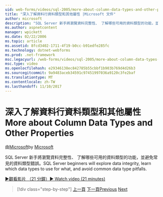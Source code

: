 ```yaml
---
uid: web-forms/videos/sql-2005/more-about-column-data-types-and-other-properties
title: "深入了解資料行資料類型和其他屬性 |Microsoft 文件"
author: microsoft
description: "SQL Server 新手將瀏覽資料完整性、 了解哪些可用的資料類型的功能，並避免常見的資料類型錯誤。"
ms.author: aspnetcontent
manager: wpickett
ms.date: 02/22/2006
ms.topic: article
ms.assetid: 8fcd3402-1711-4f19-b0cc-b91edfe285fc
ms.technology: dotnet-webforms
ms.prod: .net-framework
msc.legacyurl: /web-forms/videos/sql-2005/more-about-column-data-types-and-other-properties
msc.type: video
ms.openlocfilehash: e29346138ec842785b55cbbf1b903b769d4d26b3
ms.sourcegitcommit: 9a9483aceb34591c97451997036a9120c3fe2baf
ms.translationtype: MT
ms.contentlocale: zh-TW
ms.lasthandoff: 11/10/2017
---
```

<a name="more-about-column-data-types-and-other-properties"></a><span data-ttu-id="1cfb4-103">深入了解資料行資料類型和其他屬性</span><span class="sxs-lookup"><span data-stu-id="1cfb4-103">More about Column Data Types and Other Properties</span></span>
====================
<span data-ttu-id="1cfb4-104">由[Microsoft](https://github.com/microsoft)</span><span class="sxs-lookup"><span data-stu-id="1cfb4-104">by [Microsoft](https://github.com/microsoft)</span></span>

<span data-ttu-id="1cfb4-105">SQL Server 新手將瀏覽資料完整性、 了解哪些可用的資料類型的功能，並避免常見的資料類型錯誤。</span><span class="sxs-lookup"><span data-stu-id="1cfb4-105">SQL Server beginners will explore data integrity, learn which data types to use for what, and avoid common data type pitfalls.</span></span>

[<span data-ttu-id="1cfb4-106">&#9654;觀看影片 （21 分鐘）</span><span class="sxs-lookup"><span data-stu-id="1cfb4-106">&#9654; Watch video (21 minutes)</span></span>](https://channel9.msdn.com/Blogs/ASP-NET-Site-Videos/more-about-column-data-types-and-other-properties)

>[!div class="step-by-step"]
<span data-ttu-id="1cfb4-107">[上一頁](understanding-database-tables-and-records.md)
[下一頁](designing-relational-database-tables.md)</span><span class="sxs-lookup"><span data-stu-id="1cfb4-107">[Previous](understanding-database-tables-and-records.md)
[Next](designing-relational-database-tables.md)</span></span>
